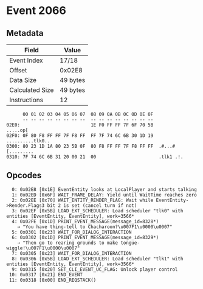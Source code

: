 # Event 2066

## Metadata

| Field           | Value    |
|-----------------|----------|
| Event Index     | 17/18    |
| Offset          | 0x02E8   |
| Data Size       | 49 bytes |
| Calculated Size | 49 bytes |
| Instructions    | 12       |

```
      00 01 02 03 04 05 06 07  08 09 0A 0B 0C 0D 0E 0F
      -- -- -- -- -- -- -- --  -- -- -- -- -- -- -- --
02E0:                          1E F0 FF FF 7F 6F 70 5B          .....op[
02F0: 0F 80 F8 FF FF 7F F8 FF  FF 7F 74 6C 6B 30 1D 19  ..........tlk0..
0300: 80 23 1D 1A 80 23 5B 0F  80 F8 FF FF 7F F8 FF FF  .#...#[.........
0310: 7F 74 6C 6B 31 20 00 21  00                       .tlk1 .!.       
```

## Opcodes

```
  0: 0x02E8 [0x1E] EventEntity looks at LocalPlayer and starts talking
  1: 0x02ED [0x6F] WAIT_FRAME_DELAY: Yield until WaitTime reaches zero
  2: 0x02EE [0x70] WAIT_ENTITY_RENDER_FLAG: Wait while EventEntity->Render.Flags3 bit 2 is set (cancel turn if not)
  3: 0x02EF [0x5B] LOAD_EXT_SCHEDULER: Load scheduler "tlk0" with entities [EventEntity, EventEntity], work=3566*
  4: 0x02FE [0x1D] PRINT_EVENT_MESSAGE(message_id=8328*)
    → "You have thing-tell to Chacharoon?\u007F1\u0000\u0007"
  5: 0x0301 [0x23] WAIT_FOR_DIALOG_INTERACTION
  6: 0x0302 [0x1D] PRINT_EVENT_MESSAGE(message_id=8329*)
    → "Then go to rearing grounds to make tongue-wiggle!\u007F1\u0000\u0007"
  7: 0x0305 [0x23] WAIT_FOR_DIALOG_INTERACTION
  8: 0x0306 [0x5B] LOAD_EXT_SCHEDULER: Load scheduler "tlk1" with entities [EventEntity, EventEntity], work=3566*
  9: 0x0315 [0x20] SET_CLI_EVENT_UC_FLAG: Unlock player control
 10: 0x0317 [0x21] END_EVENT
 11: 0x0318 [0x00] END_REQSTACK()
```
